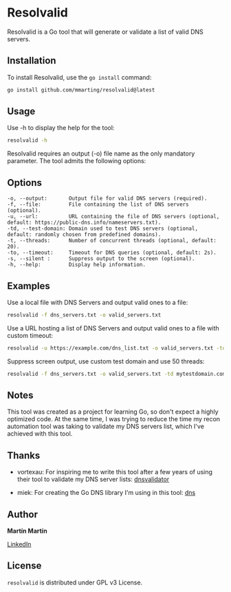 # Resolvalid

Resolvalid is a Go tool that will generate or validate a list of valid DNS servers.

## Installation

To install Resolvalid, use the `go install` command:

```sh
go install github.com/mmarting/resolvalid@latest
```

## Usage

Use -h to display the help for the tool:

```sh
resolvalid -h
```

Resolvalid requires an output (-o) file name as the only mandatory parameter. The tool admits the following options:

## Options

    -o, --output:       Output file for valid DNS servers (required).
    -f, --file:         File containing the list of DNS servers (optional).
    -u, --url:          URL containing the file of DNS servers (optional, default: https://public-dns.info/nameservers.txt).
    -td, --test-domain: Domain used to test DNS servers (optional, default: randomly chosen from predefined domains).
    -t, --threads:      Number of concurrent threads (optional, default: 20).
    -to, --timeout:     Timeout for DNS queries (optional, default: 2s).
    -s, --silent :      Suppress output to the screen (optional).
    -h, --help:         Display help information.

## Examples

Use a local file with DNS Servers and output valid ones to a file:

```sh
resolvalid -f dns_servers.txt -o valid_servers.txt
```

Use a URL hosting a list of DNS Servers and output valid ones to a file with custom timeout:

```sh
resolvalid -u https://example.com/dns_list.txt -o valid_servers.txt -to 5s
```

Suppress screen output, use custom test domain and use 50 threads:

```sh
resolvalid -f dns_servers.txt -o valid_servers.txt -td mytestdomain.com -t 50 -s
```

## Notes

This tool was created as a project for learning Go, so don't expect a highly optimized code. At the same time, I was trying to reduce the time my recon automation tool was taking to validate my DNS servers list, which I've achieved with this tool.

## Thanks

- vortexau: For inspiring me to write this tool after a few years of using their tool to validate my DNS server lists: [dnsvalidator](https://github.com/vortexau/dnsvalidator)
  
- miek: For creating the Go DNS library I'm using in this tool: [dns](https://github.com/miekg/dns)

## Author

**Martín Martín**

[LinkedIn](https://www.linkedin.com/in/martinmarting/)

## License

`resolvalid` is distributed under GPL v3 License.
